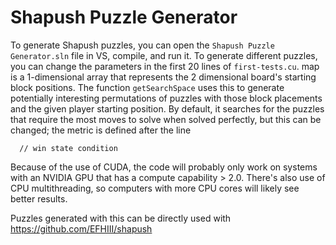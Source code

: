 # Shapush Puzzle Generator
To generate Shapush puzzles, you can open the `Shapush Puzzle Generator.sln` file in VS, compile, and run it. To generate different puzzles, you can change the parameters in the first 20 lines of `first-tests.cu`. map is a 1-dimensional array that represents the 2 dimensional board's starting block positions. The function `getSearchSpace` uses this to generate potentially interesting permutations of puzzles with those block placements and the given player starting position. By default, it searches for the puzzles that require the most moves to solve when solved perfectly, but this can be changed; the metric is defined after the line
```
  // win state condition
```
Because of the use of CUDA, the code will probably only work on systems with an NVIDIA GPU that has a compute capability > 2.0. There's also use of CPU multithreading, so computers with more CPU cores will likely see better results.

Puzzles generated with this can be directly used with https://github.com/EFHIII/shapush
